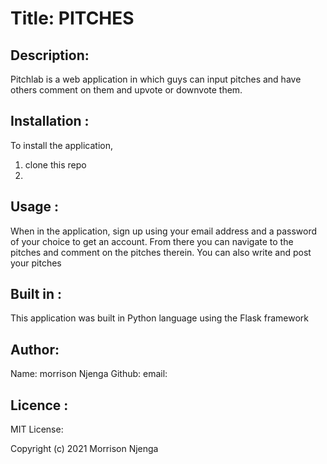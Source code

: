 # Title: PITCHES

## Description:
Pitchlab is a web application in which guys can input pitches and have others comment on them and upvote or downvote them. 

## Installation :
To install the application, 
1. clone this repo
2. 

## Usage :
When in the application, sign up using your email address and a password of your choice to get an account. From there you can navigate to the pitches and comment on the pitches therein. You can also write and post your pitches

## Built in :
This application was built in Python language using the Flask framework

## Author:
Name: morrison Njenga
Github:
email:

## Licence :
MIT License: 

Copyright (c) 2021 Morrison Njenga